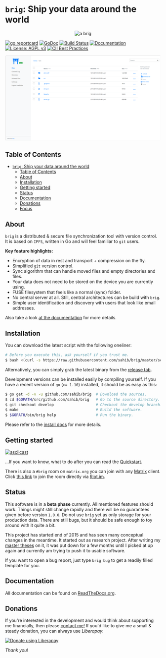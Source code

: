 # `brig`: Ship your data around the world

<center>  <!-- I know, that's not how you usually do it :) -->
<img src="https://raw.githubusercontent.com/sahib/brig/master/docs/logo.png" alt="a brig" width="50%">
</center>

[![go reportcard](https://goreportcard.com/badge/github.com/sahib/brig)](https://goreportcard.com/report/github.com/sahib/brig)
[![GoDoc](https://godoc.org/github.com/sahib/brig?status.svg)](https://godoc.org/github.com/sahib/brig)
[![Build Status](https://travis-ci.org/sahib/brig.svg?branch=master)](https://travis-ci.org/sahib/brig)
[![Documentation](https://readthedocs.org/projects/rmlint/badge/?version=latest)](http://brig.readthedocs.io/en/latest)
[![License: AGPL v3](https://img.shields.io/badge/License-AGPL%20v3-blue.svg)](https://www.gnu.org/licenses/agpl-3.0)
[![CII Best Practices](https://bestpractices.coreinfrastructure.org/projects/1558/badge)](https://bestpractices.coreinfrastructure.org/en/projects/1558)

![brig gateway in the files tab](docs/_static/gateway-files.png)

## Table of Contents

- [`brig`: Ship your data around the world](#brig-ship-your-data-around-the-world)
  - [Table of Contents](#table-of-contents)
  - [About](#about)
  - [Installation](#installation)
  - [Getting started](#getting-started)
  - [Status](#status)
  - [Documentation](#documentation)
  - [Donations](#donations)
  - [Focus](#focus)

## About

`brig` is a distributed & secure file synchronization tool with version control.
It is based on `IPFS`, written in Go and will feel familiar to `git` users.

**Key feature highlights:**

* Encryption of data in rest and transport + compression on the fly.
* Simplified `git` version control.
* Sync algorithm that can handle moved files and empty directories and files.
* Your data does not need to be stored on the device you are currently using.
* FUSE filesystem that feels like a normal (sync) folder.
* No central server at all. Still, central architectures can be build with `brig`.
* Simple user identification and discovery with users that look like email addresses.

Also take a look [at the documentation](http://brig.readthedocs.io/en/latest/index.html) for more details.

## Installation

You can download the latest script with the following oneliner:

```bash
# Before you execute this, ask yourself if you trust me.
$ bash <(curl -s https://raw.githubusercontent.com/sahib/brig/master/scripts/install.sh)
```

Alternatively, you can simply grab the latest binary from the [release tab](https://github.com/sahib/brig/releases).

Development versions can be installed easily by compiling yourself. If you have
a recent version of `go` (`>= 1.10`) installed, it should be as easy as this:

```bash
$ go get -d -v -u github.com/sahib/brig  # Download the sources.
$ cd $GOPATH/src/github.com/sahib/brig   # Go to the source directory.
$ git checkout develop                   # Checkout the develop branch.
$ make                                   # Build the software.
$ $GOPATH/bin/brig help                  # Run the binary.
```

Please refer to the [install docs](https://brig.readthedocs.io/en/latest/installation.html) for more details.

## Getting started

[![asciicast](https://asciinema.org/a/163713.png)](https://asciinema.org/a/163713)

...If you want to know, what to do after you can read the
[Quickstart](http://brig.readthedocs.io/en/latest/quickstart.html).

There is also a ``#brig`` room on ``matrix.org`` you can join with any [Matrix](https://matrix.org) client.
Click [this link](https://riot.im/app/#/room/#brig:matrix.org) to join the room directly via [Riot.im](https://about.riot.im).

## Status

This software is in a **beta phase** currently. All mentioned features should
work. Things might still change rapidly and there will be no guarantees given
before version `1.0.0`. Do not use `brig` yet as only storage for your
production data. There are still bugs, but it should be safe enough to toy
around with it quite a bit.

This project has started end of 2015 and has seen many conceptual changes in
the meantime. It started out as research project. After writing my [master
theses](https://github.com/disorganizer/brig-thesis) on it, it was put down for
a few months until I picked at up again and currently am trying to push it to
usable software.

If you want to open a bug report, just type `brig bug` to get a readily filled template for you.

## Documentation

All documentation can be found on [ReadTheDocs.org](http://brig.readthedocs.io/en/latest/index.html).

## Donations

If you're interested in the development and would think about supporting me
financially, then please [contact me!](mailto:sahib@online.de) If you'd like to
give me a small & steady donation, you can always use *Liberapay*:

<noscript><a href="https://liberapay.com/sahib/donate"><img alt="Donate using Liberapay" src="https://liberapay.com/assets/widgets/donate.svg"></a></noscript>

*Thank you!*
